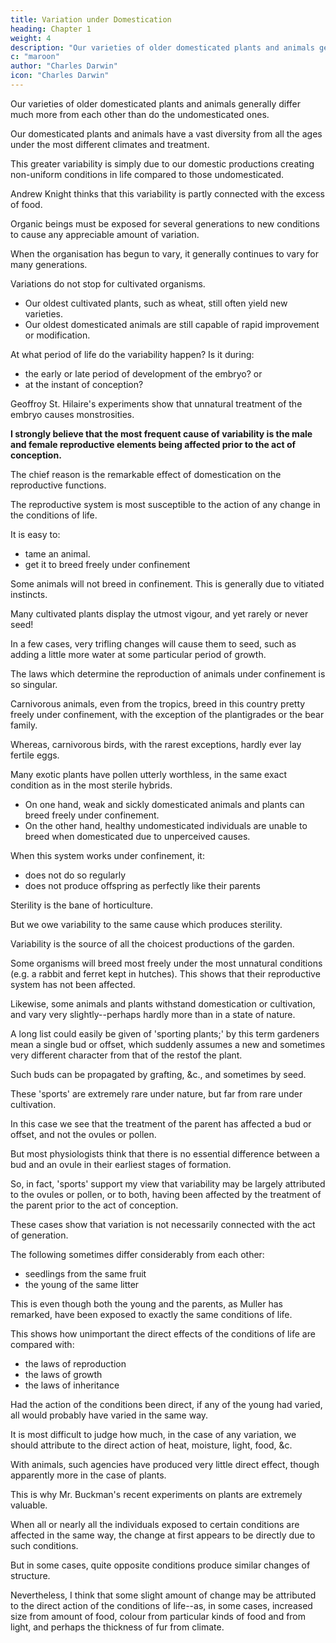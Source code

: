 ```yaml
---
title: Variation under Domestication
heading: Chapter 1
weight: 4
description: "Our varieties of older domesticated plants and animals generally differ much more from each other than do the undomesticated"
c: "maroon"
author: "Charles Darwin"
icon: "Charles Darwin"
---
```


<!-- Causes of Variability -- Effects of Habit -- Correlation of Growth -- Inheritance -- Character of
Domestic Varieties -- Difficulty of distinguishing between Varieties and Species -- Origin of
Domestic Varieties from one or more Species -- Domestic Pigeons, their Differences and Origin --
Principle of Selection anciently followed, its Effects -- Methodical and Unconscious Selection --
Unknown Origin of our Domestic Productions -- Circumstances favourable to Man's power of
Selection. -->


<!-- The individuals of the same variety of  -->

Our varieties of older domesticated plants and animals generally differ much more from each other than do the undomesticated ones.

<!-- the individuals of any one species or variety in a state of nature.  -->

Our domesticated plants and animals have a vast diversity from all the ages under the most different climates and treatment.

This greater variability is simply due to our domestic productions creating non-uniform conditions in life compared to those undomesticated.

Andrew Knight thinks that this variability is partly connected with the excess of food. 

Organic beings must be exposed for several generations to new conditions to cause any appreciable amount of variation.

When the organisation has begun to vary, it generally continues to vary for many generations. 

Variations do not stop for cultivated organisms.
- Our oldest cultivated plants, such as wheat, still often yield new varieties. 
- Our oldest domesticated animals are still capable of rapid improvement or modification.

At what period of life do the variability happen? Is it during:
- the early or late period of development of the embryo? or 
- at the instant of conception?

Geoffroy St. Hilaire's experiments show that unnatural treatment of the embryo causes monstrosities.

 <!-- and monstrosities cannot be separated by any clear line of distinction from mere variations.  -->

**I strongly believe that the most frequent cause of variability is the male and female reproductive elements being affected prior to the act of conception.**

The chief reason is the remarkable effect of domestication on the reproductive functions. 

The reproductive system is most susceptible to the action of any change in the conditions of life.

It is easy to:
- tame an animal.
- get it to breed freely under confinement

<!-- , even in the many cases when the male and female unite. -->

Some animals will not breed in confinement. This is generally due to vitiated instincts.

Many cultivated plants display the utmost vigour, and yet rarely or never seed!

In a few cases, very trifling changes will cause them to seed, such as adding a little more water at some particular period of growth.

The laws which determine the reproduction of animals under confinement is so singular. 

Carnivorous animals, even from the tropics, breed in this country pretty freely under confinement, with the exception of the plantigrades or the bear family.

Whereas, carnivorous birds, with the rarest exceptions, hardly ever lay fertile eggs.

Many exotic plants have pollen utterly worthless, in the same exact condition as in the most sterile hybrids.

- On one hand, weak and sickly domesticated animals and plants can breed freely under confinement.
- On the other hand, healthy undomesticated individuals are unable to breed when domesticated due to unperceived causes.

 <!-- having their reproductive system so seriously affected by  as to fail in acting. -->

When this system works under confinement, it:
- does not do so regularly
- does not produce offspring as perfectly like their parents

 <!-- or variable. -->

Sterility is the bane of horticulture.

But we owe variability to the same cause which produces sterility.

Variability is the source of all the choicest productions of the garden.

Some organisms will breed most freely under the most unnatural conditions (e.g. a rabbit and ferret kept in hutches). This shows that their reproductive system has not been affected.

Likewise, some animals and plants withstand domestication or cultivation, and vary very slightly--perhaps hardly more than in a state of nature.

A long list could easily be given of 'sporting plants;' by this term gardeners mean a single bud or offset, which suddenly assumes a new and sometimes very different character from that of the restof the plant. 

Such buds can be propagated by grafting, &c., and sometimes by seed.

These 'sports' are extremely rare under nature, but far from rare under cultivation.

In this case we see that the treatment of the parent has affected a bud or offset, and not the ovules or pollen.

But most physiologists think that there is no essential difference between a bud and an ovule in their earliest stages of formation.

So, in fact, 'sports' support my view that variability may be largely attributed to the ovules or pollen, or to both, having been affected by the treatment of the parent prior to the act of conception.

These cases show that variation is not necessarily connected with the act of generation.

The following sometimes differ considerably from each other:
- seedlings from the same fruit
- the young of the same litter

This is even though both the young and the parents, as Muller has remarked, have been exposed to exactly the same conditions of life.

This shows how unimportant the direct effects of the conditions of life are compared with:
- the laws of reproduction
- the laws of growth
- the laws of inheritance

Had the action of the conditions been direct, if any of the young had varied, all would probably have varied in the same way.

It is most difficult to judge how much, in the case of any variation, we should attribute to the direct action of heat, moisture, light, food, &c.

With animals, such agencies have produced very little direct effect, though apparently more in the case of plants.

This is why Mr. Buckman's recent experiments on plants are extremely valuable.

When all or nearly all the individuals exposed to certain conditions are affected in the same way, the change at first appears to be directly due to such conditions.

But in some cases, quite opposite conditions produce similar changes of structure.

Nevertheless, I think that some slight amount of change may be attributed to the direct action of the conditions of life--as, in some cases, increased size from amount of food, colour from particular kinds of food and from light, and perhaps the thickness of fur from climate. 

